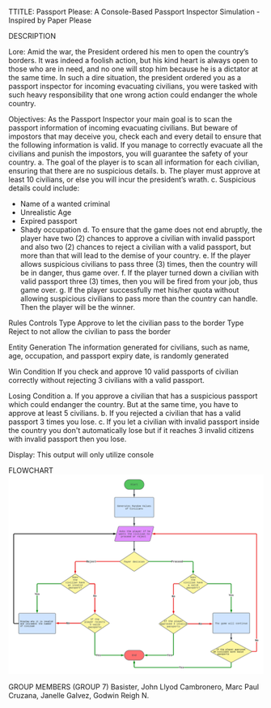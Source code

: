TTITLE: Passport Please: A Console-Based Passport Inspector Simulation - Inspired by Paper Please 

DESCRIPTION

Lore: Amid the war, the President ordered his men to open the country’s borders. It was indeed a foolish action, but his kind heart is always open to those who are in need, and no one will stop him because he is a dictator at the same time. In such a dire situation, the president ordered you as a passport inspector for incoming evacuating civilians, you were tasked with such heavy responsibility that one wrong action could endanger the whole country.

Objectives: As the Passport Inspector your main goal is to scan the passport information of incoming evacuating civilians. But beware of impostors that may deceive you, check each and every detail to ensure that the following information is valid. If you manage to correctly evacuate all the civilians and punish the impostors, you will guarantee the safety of your country.
a.	The goal of the player is to scan all information for each civilian, ensuring that there are no suspicious details.
b.	The player must approve at least 10 civilians, or else you will incur the president’s wrath.
c.	Suspicious details could include:
-	Name of a wanted criminal
-	Unrealistic Age
-	Expired passport
-	Shady occupation 
d.	To ensure that the game does not end abruptly, the player have two (2) chances to approve a civilian with invalid passport and also two (2) chances to reject a civilian with a valid passport, but more than that will lead to the demise of your country.
e.	If the player allows suspicious civilians to pass three (3) times, then the country will be in danger, thus game over.
f.	If the player turned down a civilian with valid passport three (3) times, then you will be fired from your job, thus game over.
g.	If the player successfully met his/her quota without allowing suspicious civilians to pass more than the country can handle. Then the player will be the winner.


Rules 
Controls
Type Approve to let the civilian pass to the border 
Type Reject to not allow the civilian to pass the border

Entity Generation
The information generated for civilians, such as name, age, occupation, and passport expiry date, is randomly generated

Win Condition
If you check and approve 10 valid passports of civilian correctly without rejecting 3 civilians with a valid passport.

Losing Condition
a.	If you approve a civilian that has a suspicious passport which could endanger the country. But at the same time, you have to approve at least 5 civilians.
b.	If you rejected a civilian that has a valid passport 3 times you lose.
c.	If you let a civilian with invalid passport inside the country you don't automatically lose but if it reaches 3 invalid citizens with invalid passport then you lose.

Display: This output will only utilize console 

FLOWCHART
![alt text](https://github.com/User-Suuro/passport-please/blob/main/flowchart.png)
	
GROUP MEMBERS (GROUP 7)
Basister, John Llyod
Cambronero, Marc Paul
Cruzana, Janelle
Galvez, Godwin Reigh N.
